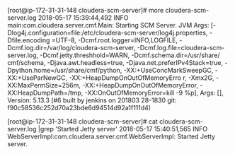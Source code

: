 [root@ip-172-31-31-148 cloudera-scm-server]# more cloudera-scm-server.log
2018-05-17 15:39:44,492 INFO main:com.cloudera.server.cmf.Main: Starting SCM Server. JVM Args: [-Dlog4j.configuration=file:/etc/cloudera-scm-server/log4j.properties, -Dfile.encoding
=UTF-8, -Dcmf.root.logger=INFO,LOGFILE, -Dcmf.log.dir=/var/log/cloudera-scm-server, -Dcmf.log.file=cloudera-scm-server.log, -Dcmf.jetty.threshhold=WARN, -Dcmf.schema.dir=/usr/share/
cmf/schema, -Djava.awt.headless=true, -Djava.net.preferIPv4Stack=true, -Dpython.home=/usr/share/cmf/python, -XX:+UseConcMarkSweepGC, -XX:+UseParNewGC, -XX:+HeapDumpOnOutOfMemoryErro
r, -Xmx2G, -XX:MaxPermSize=256m, -XX:+HeapDumpOnOutOfMemoryError, -XX:HeapDumpPath=/tmp, -XX:OnOutOfMemoryError=kill -9 %p], Args: [], Version: 5.13.3 (#6 built by jenkins on 201803
28-1830 git: f90c58536c252d70a23bde6d94514d92a1f111d4)



[root@ip-172-31-31-148 cloudera-scm-server]# cat cloudera-scm-server.log |grep 'Started Jetty server'
2018-05-17 15:40:51,565 INFO WebServerImpl:com.cloudera.server.cmf.WebServerImpl: Started Jetty server.
